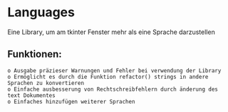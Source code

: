 # Languages
Eine Library, um am tkinter Fenster mehr als eine Sprache darzustellen

## Funktionen:
    o Ausgabe präzieser Warnungen und Fehler bei verwendung der Library
    o Ermöglicht es durch die Funktion refactor() strings in andere Sprachen zu konvertieren
    o Einfache ausbesserung von Rechtschreibfehlern durch änderung des text Dokumentes
    o Einfaches hinzufügen weiterer Sprachen
    
